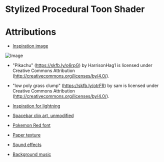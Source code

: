 # Stylized Procedural Toon Shader

# Attributions

- [Inspiration image](https://pbs.twimg.com/media/DpCNHXtWkAAmfWj?format=jpg&name=900x900)

![Image](https://pbs.twimg.com/media/DpCNHXtWkAAmfWj?format=jpg&name=900x900)

- "Pikachu" (https://skfb.ly/o6rpG) by HarrisonHag1 is licensed under Creative Commons Attribution (http://creativecommons.org/licenses/by/4.0/).

- "low poly grass clump" (https://skfb.ly/otrFR) by sam is licensed under Creative Commons Attribution (http://creativecommons.org/licenses/by/4.0/).



- [Inspiration for lightning](https://static.wikia.nocookie.net/randomvideogames/images/f/fb/Pikachu_thunderbolt.png/revision/latest?cb=20110911001314)

- [Spacebar clip art, unmodified](https://media.istockphoto.com/id/1451059072/vector/pacebar-keyboard-keyboard-buttons-black-white.jpg?s=612x612&w=0&k=20&c=sIlUbxIOVbAc4lQPk8yzLICX_5FKYgWNkAOV15n8Fdo=)

- [Pokemon Red font](https://www.dafont.com/pkmn-rbygsc.font)

- [Paper texture](https://www.deviantart.com/fantasystock/art/Seamless-Parchment-Texture-58517493)

- [Sound effects](https://www.fineshare.com/soundboards/pikachu-soundboard/)

- [Background music](https://downloads.khinsider.com/game-soundtracks/album/pokemon-red-green-blue-yellow/03%2520Title%2520Screen.mp3)
